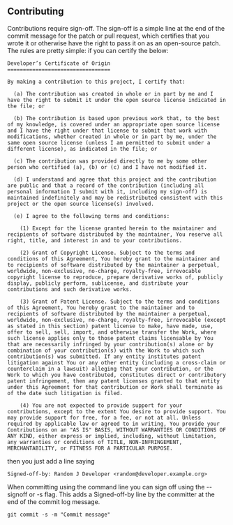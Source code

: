 Contributing
------------------------------

Contributions require sign-off. The sign-off is a simple line at the end  of the commit message for the patch or pull request, which certifies that you wrote it or otherwise have the right to pass it on as an open-source patch. The rules are pretty simple: if you can certify the below:

    Developer’s Certificate of Origin
    =================================

    By making a contribution to this project, I certify that:

      (a) The contribution was created in whole or in part by me and I have the right to submit it under the open source license indicated in the file; or

      (b) The contribution is based upon previous work that, to the best of my knowledge, is covered under an appropriate open source license and I have the right under that license to submit that work with modifications, whether created in whole or in part by me, under the same open source license (unless I am permitted to submit under a different license), as indicated in the file; or

      (c) The contribution was provided directly to me by some other person who certified (a), (b) or (c) and I have not modified it.

      (d) I understand and agree that this project and the contribution are public and that a record of the contribution (including all personal information I submit with it, including my sign-off) is maintained indefinitely and may be redistributed consistent with this project or the open source license(s) involved.

      (e) I agree to the following terms and conditions:

        (1) Except for the license granted herein to the maintainer and recipients of software distributed by the maintainer, You reserve all right, title, and interest in and to your contributions.

        (2) Grant of Copyright License. Subject to the terms and conditions of this Agreement, You hereby grant to the maintainer and to recipients of software distributed by the maintainer a perpetual, worldwide, non-exclusive, no-charge, royalty-free, irrevocable copyright license to reproduce, prepare derivative works of, publicly display, publicly perform, sublicense, and distribute your contributions and such derivative works.

        (3) Grant of Patent License. Subject to the terms and conditions of this Agreement, You hereby grant to the maintainer and to recipients of software distributed by the maintainer a perpetual, worldwide, non-exclusive, no-charge, royalty-free, irrevocable (except as stated in this section) patent license to make, have made, use, offer to sell, sell, import, and otherwise transfer the Work, where such license applies only to those patent claims licensable by You that are necessarily infringed by your contribution(s) alone or by combination of your contribution(s) with the Work to which such contribution(s) was submitted. If any entity institutes patent litigation against You or any other entity (including a cross-claim or counterclaim in a lawsuit) alleging that your contribution, or the Work to which you have contributed, constitutes direct or contributory patent infringement, then any patent licenses granted to that entity under this Agreement for that contribution or Work shall terminate as of the date such litigation is filed.

        (4) You are not expected to provide support for your contributions, except to the extent You desire to provide support. You may provide support for free, for a fee, or not at all. Unless required by applicable law or agreed to in writing, You provide your Contributions on an "AS IS" BASIS, WITHOUT WARRANTIES OR CONDITIONS OF ANY KIND, either express or implied, including, without limitation, any warranties or conditions of TITLE, NON-INFRINGEMENT, MERCHANTABILITY, or FITNESS FOR A PARTICULAR PURPOSE.

then you just add a line saying

    Signed-off-by: Random J Developer <random@developer.example.org>

When committing using the command line you can sign off using the --signoff or -s flag. This adds a Signed-off-by line by the committer at the end of the commit log message.

    git commit -s -m "Commit message"
